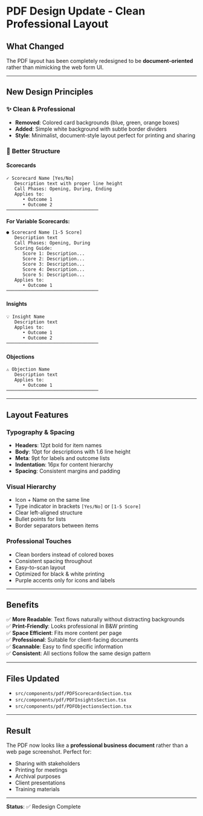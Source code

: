 # PDF Design Update - Clean Professional Layout

## What Changed

The PDF layout has been completely redesigned to be **document-oriented** rather than mimicking the web form UI.

---

## New Design Principles

### ✨ **Clean & Professional**

- **Removed**: Colored card backgrounds (blue, green, orange boxes)
- **Added**: Simple white background with subtle border dividers
- **Style**: Minimalist, document-style layout perfect for printing and sharing

### 📐 **Better Structure**

#### **Scorecards**

```
✓ Scorecard Name [Yes/No]
   Description text with proper line height
   Call Phases: Opening, During, Ending
   Applies to:
      • Outcome 1
      • Outcome 2
──────────────────────────────────
```

**For Variable Scorecards:**

```
● Scorecard Name [1-5 Score]
   Description text
   Call Phases: Opening, During
   Scoring Guide:
      Score 1: Description...
      Score 2: Description...
      Score 3: Description...
      Score 4: Description...
      Score 5: Description...
   Applies to:
      • Outcome 1
──────────────────────────────────
```

#### **Insights**

```
💡 Insight Name
   Description text
   Applies to:
      • Outcome 1
      • Outcome 2
──────────────────────────────────
```

#### **Objections**

```
⚠️ Objection Name
   Description text
   Applies to:
      • Outcome 1
──────────────────────────────────
```

---

## Layout Features

### Typography & Spacing

- **Headers**: 12pt bold for item names
- **Body**: 10pt for descriptions with 1.6 line height
- **Meta**: 9pt for labels and outcome lists
- **Indentation**: 16px for content hierarchy
- **Spacing**: Consistent margins and padding

### Visual Hierarchy

- Icon + Name on the same line
- Type indicator in brackets `[Yes/No]` or `[1-5 Score]`
- Clear left-aligned structure
- Bullet points for lists
- Border separators between items

### Professional Touches

- Clean borders instead of colored boxes
- Consistent spacing throughout
- Easy-to-scan layout
- Optimized for black & white printing
- Purple accents only for icons and labels

---

## Benefits

✅ **More Readable**: Text flows naturally without distracting backgrounds  
✅ **Print-Friendly**: Looks professional in B&W printing  
✅ **Space Efficient**: Fits more content per page  
✅ **Professional**: Suitable for client-facing documents  
✅ **Scannable**: Easy to find specific information  
✅ **Consistent**: All sections follow the same design pattern

---

## Files Updated

- `src/components/pdf/PDFScorecardsSection.tsx`
- `src/components/pdf/PDFInsightsSection.tsx`
- `src/components/pdf/PDFObjectionsSection.tsx`

---

## Result

The PDF now looks like a **professional business document** rather than a web page screenshot. Perfect for:

- Sharing with stakeholders
- Printing for meetings
- Archival purposes
- Client presentations
- Training materials

---

**Status**: ✅ Redesign Complete
